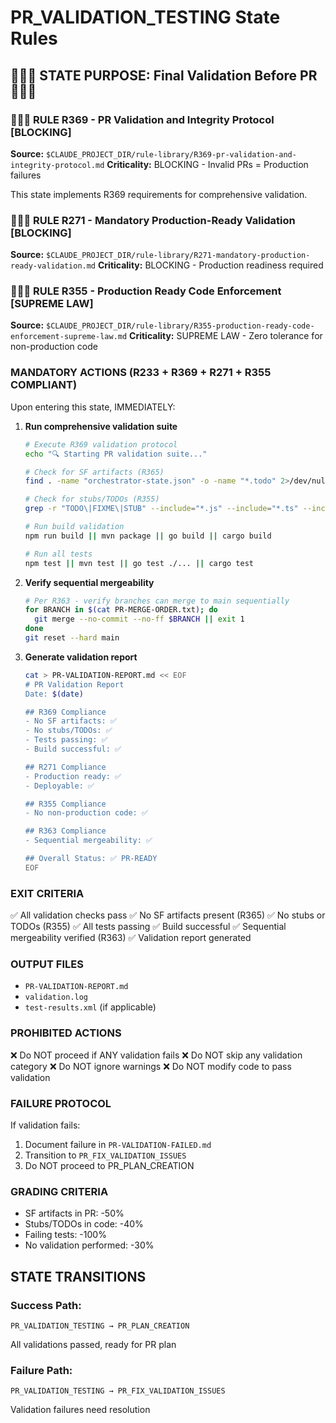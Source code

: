 # PR_VALIDATION_TESTING State Rules

## 🔴🔴🔴 STATE PURPOSE: Final Validation Before PR 🔴🔴🔴

### 🚨🚨🚨 RULE R369 - PR Validation and Integrity Protocol [BLOCKING]
**Source:** `$CLAUDE_PROJECT_DIR/rule-library/R369-pr-validation-and-integrity-protocol.md`
**Criticality:** BLOCKING - Invalid PRs = Production failures

This state implements R369 requirements for comprehensive validation.

### 🚨🚨🚨 RULE R271 - Mandatory Production-Ready Validation [BLOCKING]
**Source:** `$CLAUDE_PROJECT_DIR/rule-library/R271-mandatory-production-ready-validation.md`
**Criticality:** BLOCKING - Production readiness required

### 🔴🔴🔴 RULE R355 - Production Ready Code Enforcement [SUPREME LAW]
**Source:** `$CLAUDE_PROJECT_DIR/rule-library/R355-production-ready-code-enforcement-supreme-law.md`
**Criticality:** SUPREME LAW - Zero tolerance for non-production code

### MANDATORY ACTIONS (R233 + R369 + R271 + R355 COMPLIANT)
Upon entering this state, IMMEDIATELY:

1. **Run comprehensive validation suite**
   ```bash
   # Execute R369 validation protocol
   echo "🔍 Starting PR validation suite..."

   # Check for SF artifacts (R365)
   find . -name "orchestrator-state.json" -o -name "*.todo" 2>/dev/null

   # Check for stubs/TODOs (R355)
   grep -r "TODO\|FIXME\|STUB" --include="*.js" --include="*.ts" --include="*.py" . | grep -v test

   # Run build validation
   npm run build || mvn package || go build || cargo build

   # Run all tests
   npm test || mvn test || go test ./... || cargo test
   ```

2. **Verify sequential mergeability**
   ```bash
   # Per R363 - verify branches can merge to main sequentially
   for BRANCH in $(cat PR-MERGE-ORDER.txt); do
     git merge --no-commit --no-ff $BRANCH || exit 1
   done
   git reset --hard main
   ```

3. **Generate validation report**
   ```bash
   cat > PR-VALIDATION-REPORT.md << EOF
   # PR Validation Report
   Date: $(date)

   ## R369 Compliance
   - No SF artifacts: ✅
   - No stubs/TODOs: ✅
   - Tests passing: ✅
   - Build successful: ✅

   ## R271 Compliance
   - Production ready: ✅
   - Deployable: ✅

   ## R355 Compliance
   - No non-production code: ✅

   ## R363 Compliance
   - Sequential mergeability: ✅

   ## Overall Status: ✅ PR-READY
   EOF
   ```

### EXIT CRITERIA
✅ All validation checks pass
✅ No SF artifacts present (R365)
✅ No stubs or TODOs (R355)
✅ All tests passing
✅ Build successful
✅ Sequential mergeability verified (R363)
✅ Validation report generated

### OUTPUT FILES
- `PR-VALIDATION-REPORT.md`
- `validation.log`
- `test-results.xml` (if applicable)

### PROHIBITED ACTIONS
❌ Do NOT proceed if ANY validation fails
❌ Do NOT skip any validation category
❌ Do NOT ignore warnings
❌ Do NOT modify code to pass validation

### FAILURE PROTOCOL
If validation fails:
1. Document failure in `PR-VALIDATION-FAILED.md`
2. Transition to `PR_FIX_VALIDATION_ISSUES`
3. Do NOT proceed to PR_PLAN_CREATION

### GRADING CRITERIA
- SF artifacts in PR: -50%
- Stubs/TODOs in code: -40%
- Failing tests: -100%
- No validation performed: -30%

## STATE TRANSITIONS

### Success Path:
```
PR_VALIDATION_TESTING → PR_PLAN_CREATION
```
All validations passed, ready for PR plan

### Failure Path:
```
PR_VALIDATION_TESTING → PR_FIX_VALIDATION_ISSUES
```
Validation failures need resolution